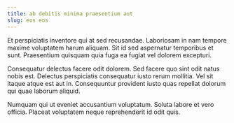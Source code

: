 ```yaml
---
title: ab debitis minima praesentium aut
slug: eos eos
---
```


Et perspiciatis inventore qui at sed recusandae. Laboriosam in nam tempore maxime voluptatem harum aliquam. Sit id sed aspernatur temporibus et sunt. Praesentium quisquam quia fuga ea fugiat vel dolorem excepturi.

Consequatur delectus facere odit dolorem. Sed facere quo sint odit natus nobis est. Delectus perspiciatis consequatur iusto rerum mollitia. Vel sit itaque atque est aut in. Consequuntur provident iusto quas repellat dolorum qui quae laborum aliquid.

Numquam qui ut eveniet accusantium voluptatum. Soluta labore et vero officia. Placeat voluptatem neque reprehenderit id odit quis.
